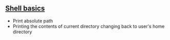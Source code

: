 ## <ins>Shell basics</ins>
* Print absolute path
* Printing the contents of current directory
changing back to user's home directory
